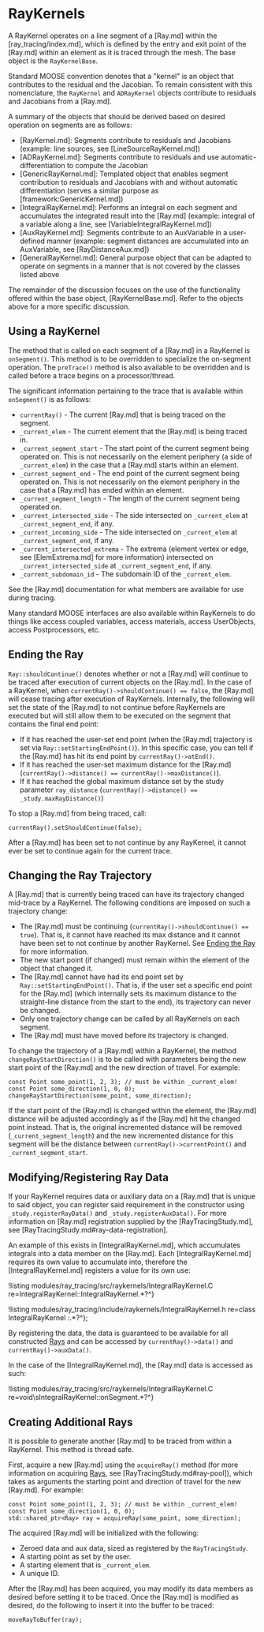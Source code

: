 # RayKernels

A RayKernel operates on a line segment of a [Ray.md] within the [ray_tracing/index.md], which is defined by the entry and exit point of the [Ray.md] within an element as it is traced through the mesh. The base object is the `RayKernelBase`.

Standard MOOSE convention denotes that a "kernel" is an object that contributes to the residual and the Jacobian. To remain consistent with this nomenclature, the `RayKernel` and `ADRayKernel` objects contribute to residuals and Jacobians from a [Ray.md].

A summary of the objects that should be derived based on desired operation on segments are as follows:

- [RayKernel.md]: Segments contribute to residuals and Jacobians (example: line sources, see [LineSourceRayKernel.md])
- [ADRayKernel.md]: Segments contribute to residuals and use automatic-differentiation to compute the Jacobian
- [GenericRayKernel.md]: Templated object that enables segment contribution to residuals and Jacobians with and without automatic differentiation (serves a similar purpose as [framework:GenericKernel.md])
- [IntegralRayKernel.md]: Performs an integral on each segment and accumulates the integrated result into the [Ray.md] (example: integral of a variable along a line, see [VariableIntegralRayKernel.md])
- [AuxRayKernel.md]: Segments contribute to an AuxVariable in a user-defined manner (example: segment distances are accumulated into an AuxVariable, see [RayDistanceAux.md])
- [GeneralRayKernel.md]: General purpose object that can be adapted to operate on segments in a manner that is not covered by the classes listed above

The remainder of the discussion focuses on the use of the functionality offered within the base object, [RayKernelBase.md]. Refer to the objects above for a more specific discussion.

## Using a RayKernel

The method that is called on each segment of a [Ray.md] in a RayKernel is `onSegment()`. This method is to be overridden to specialize the on-segment operation. The `preTrace()` method is also available to be overridden and is called before a trace begins on a processor/thread.

The significant information pertaining to the trace that is available within `onSegment()` is as follows:

- `currentRay()` - The current [Ray.md] that is being traced on the segment.
- `_current_elem` - The current element that the [Ray.md] is being traced in.
- `_current_segment_start` - The start point of the current segment being operated on. This is not necessarily on the element periphery (a side of `_current_elem`) in the case that a [Ray.md] starts within an element.
- `_current_segment_end` - The end point of the current segment being operated on. This is not necessarily on the element periphery in the case that a [Ray.md] has ended within an element.
- `_current_segment_length` - The length of the current segment being operated on.
- `_current_intersected_side` - The side intersected on `_current_elem` at `_current_segment_end`, if any.
- `_current_incoming_side` - The side intersected on `_current_elem` at `_current_segment_end`, if any.
- `_current_intersected_extrema` - The extrema (element vertex or edge, see [ElemExtrema.md] for more information) intersected on `_current_intersected_side` at `_current_segment_end`, if any.
- `_current_subdomain_id` - The subdomain ID of the `_current_elem`.

See the [Ray.md] documentation for what members are available for use during tracing.

Many standard MOOSE interfaces are also available within RayKernels to do things like access coupled variables, access materials, access UserObjects, access Postprocessors, etc.

## Ending the Ray

`Ray::shouldContinue()` denotes whether or not a [Ray.md] will continue to be traced after execution of current objects on the [Ray.md]. In the case of a RayKernel, when `currentRay()->shouldContinue() == false`, the [Ray.md] will cease tracing after execution of RayKernels. Internally, the following will set the state of the [Ray.md] to not continue before RayKernels are executed but will still allow them to be executed on the segment that contains the final end point:

- If it has reached the user-set end point (when the [Ray.md] trajectory is set via `Ray::setStartingEndPoint()`). In this specific case, you can tell if the [Ray.md] has hit its end point by `currentRay()->atEnd()`.
- If it has reached the user-set maximum distance for the [Ray.md] (`currentRay()->distance() == currentRay()->maxDistance()`).
- If it has reached the global maximum distance set by the study parameter `ray_distance` (`currentRay()->distance() == _study.maxRayDistance()`)

To stop a [Ray.md] from being traced, call:

```
currentRay().setShouldContinue(false);
```

After a [Ray.md] has been set to not continue by any RayKernel, it cannot ever be set to continue again for the current trace.

## Changing the Ray Trajectory

A [Ray.md] that is currently being traced can have its trajectory changed mid-trace by a RayKernel. The following conditions are imposed on such a trajectory change:

- The [Ray.md] must be continuing (`currentRay()->shouldContinue() == true`). That is, it cannot have reached its max distance and it cannot have been set to not continue by another RayKernel. See [Ending the Ray](#ending-the-ray) for more information.
- The new start point (if changed) must remain within the element of the object that changed it.
- The [Ray.md] cannot have had its end point set by `Ray::setStartingEndPoint()`. That is, if the user set a specific end point for the [Ray.md] (which internally sets its maximum distance to the straight-line distance from the start to the end), its trajectory can never be changed.
- Only one trajectory change can be called by all RayKernels on each segment.
- The [Ray.md] must have moved before its trajectory is changed.

To change the trajectory of a [Ray.md] within a RayKernel, the method `changeRayStartDirection()` is to be called with parameters being the new start point of the [Ray.md] and the new direction of travel. For example:

```
const Point some_point(1, 2, 3); // must be within _current_elem!
const Point some_direction(1, 0, 0);
changeRayStartDirection(some_point, some_direction);
```

If the start point of the [Ray.md] is changed within the element, the [Ray.md] distance will be adjusted accordingly as if the [Ray.md] hit the changed point instead. That is, the original incremented distance will be removed (`_current_segment_length`) and the new incremented distance for this segment will be the distance between `currentRay()->currentPoint()` and `_current_segment_start`.

## Modifying/Registering Ray Data

If your RayKernel requires data or auxiliary data on a [Ray.md] that is unique to said object, you can register said requirement in the constructor using `_study.registerRayData()` and `_study.registerAuxData()`. For more information on [Ray.md] registration supplied by the [RayTracingStudy.md], see [RayTracingStudy.md#ray-data-registration].

An example of this exists in [IntegralRayKernel.md], which accumulates integrals into a data member on the [Ray.md]. Each [IntegralRayKernel.md] requires its own value to accumulate into, therefore the [IntegralRayKernel.md] registers a value for its own use:

!listing modules/ray_tracing/src/raykernels/IntegralRayKernel.C re=IntegralRayKernel::IntegralRayKernel.*?^}

!listing modules/ray_tracing/include/raykernels/IntegralRayKernel.h re=class IntegralRayKernel :.*?^};

By registering the data, the data is guaranteed to be available for all constructed [Rays](Ray.md) and can be accessed by `currentRay()->data()` and `currentRay()->auxData()`.

In the case of the [IntegralRayKernel.md], the [Ray.md] data is accessed as such:

!listing modules/ray_tracing/src/raykernels/IntegralRayKernel.C re=void\sIntegralRayKernel::onSegment.*?^}

## Creating Additional Rays

It is possible to generate another [Ray.md] to be traced from within a RayKernel. This method is thread safe.

First, acquire a new [Ray.md] using the `acquireRay()` method (for more information on acquiring [Rays](Ray.md), see [RayTracingStudy.md#ray-pool]), which takes as arguments the starting point and direction of travel for the new [Ray.md]. For example:

```
const Point some_point(1, 2, 3); // must be within _current_elem!
const Point some_direction(1, 0, 0);
std::shared_ptr<Ray> ray = acquireRay(some_point, some_direction);
```

The acquired [Ray.md] will be initialized with the following:

- Zeroed data and aux data, sized as registered by the `RayTracingStudy`.
- A starting point as set by the user.
- A starting element that is `_current_elem`.
- A unique ID.

After the [Ray.md] has been acquired, you may modify its data members as desired before setting it to be traced. Once the [Ray.md] is modified as desired, do the following to insert it into the buffer to be traced:

```
moveRayToBuffer(ray);
```
